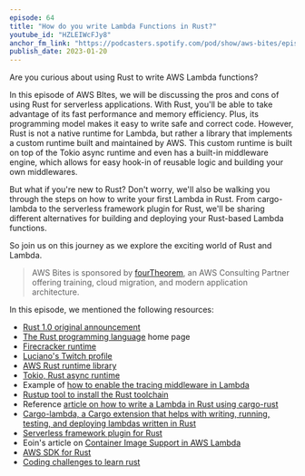 ```yaml
---
episode: 64
title: "How do you write Lambda Functions in Rust?"
youtube_id: "HZLEIWcFJy8"
anchor_fm_link: "https://podcasters.spotify.com/pod/show/aws-bites/episodes/64--How-do-you-write-Lambda-Functions-in-Rust-e1tkluh"
publish_date: 2023-01-20
---
```


Are you curious about using Rust to write AWS Lambda functions?

In this episode of AWS BItes, we will be discussing the pros and cons of using Rust for serverless applications. With Rust, you'll be able to take advantage of its fast performance and memory efficiency. Plus, its programming model makes it easy to write safe and correct code. However, Rust is not a native runtime for Lambda, but rather a library that implements a custom runtime built and maintained by AWS. This custom runtime is built on top of the Tokio async runtime and even has a built-in middleware engine, which allows for easy hook-in of reusable logic and building your own middlewares.

But what if you're new to Rust? Don't worry, we'll also be walking you through the steps on how to write your first Lambda in Rust. From cargo-lambda to the serverless framework plugin for Rust, we'll be sharing different alternatives for building and deploying your Rust-based Lambda functions. 

So join us on this journey as we explore the exciting world of Rust and Lambda.

> AWS Bites is sponsored by [fourTheorem](https://fourtheorem.com/), an AWS Consulting Partner offering training, cloud migration, and modern application architecture.

In this episode, we mentioned the following resources:

- [Rust 1.0 original announcement](https://blog.rust-lang.org/2015/05/15/Rust-1.0.html)
- [The Rust programming language](https://www.rust-lang.org/) home page
- [Firecracker runtime](https://firecracker-microvm.github.io)
- [Luciano's Twitch profile](https://twitch.tv/loige)
- [AWS Rust runtime library](https://github.com/awslabs/aws-lambda-rust-runtime)
- [Tokio, Rust async runtime](https://tokio.rs/)
- Example of [how to enable the tracing middleware in Lambda](https://github.com/awslabs/aws-lambda-rust-runtime/blob/99dba6447253ac87cf3cefeb2ba130b50514f9df/examples/http-tower-trace/src/main.rs)
- [Rustup tool to install the Rust toolchain](https://rustup.rs/)
- Reference [article on how to write a Lambda in Rust using cargo-rust](https://blog.scanner.dev/getting-started-with-serverless-rust-in-aws-lambda/)
- [Cargo-lambda, a Cargo extension that helps with writing, running, testing, and deploying lambdas written in Rust](https://www.cargo-lambda.info/)
- [Serverless framework plugin for Rust](https://www.serverless.com/plugins/serverless-rust)
- Eoin's article on [Container Image Support in AWS Lambda](https://dev.to/eoinsha/container-image-support-in-aws-lambda-deep-dive-2keh)
- [AWS SDK for Rust](https://github.com/awslabs/aws-sdk-rust)
- [Coding challenges to learn rust](https://exercism.org/)
